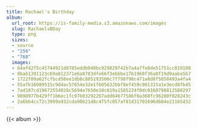 ```yaml
---
title: Rachael's Birthday
album:
  url_root: https://is-family-media.s3.amazonaws.com/images
  slug: RachaelsBDay
  type: png
  sizes:
  - source
  - "256"
  - "768"
  images:
  - 64af42f5c45744921d8785eddb048bc929829f42b7a4a7fe0de51751cc819188
  - 9bab1391123c69a812371e6a8783dfe66f3ebbbe17b1968f36a8f19d9aaba5b7
  - 1722f09a62fcfbcd58ee1db8c885193506c7f798f98c471a8d8f5058493a4fa4
  - 55afb16089515c9d4ac57654e32e1f605632bbf8ef459c901315a1e3ecd8fb45
  - 7ad187cd19672554028c5694e7650e10c619a1585224f0dc0160798812580297
  - 9098977b429ff1b6ec1fc97b03292267add64677586f0a368fc96200f028243c
  - 2a6bb4cc72c3999a932cda90b21d8c4f5fc057af81d31701696d684e21165d32
---
```

{{< album >}}
